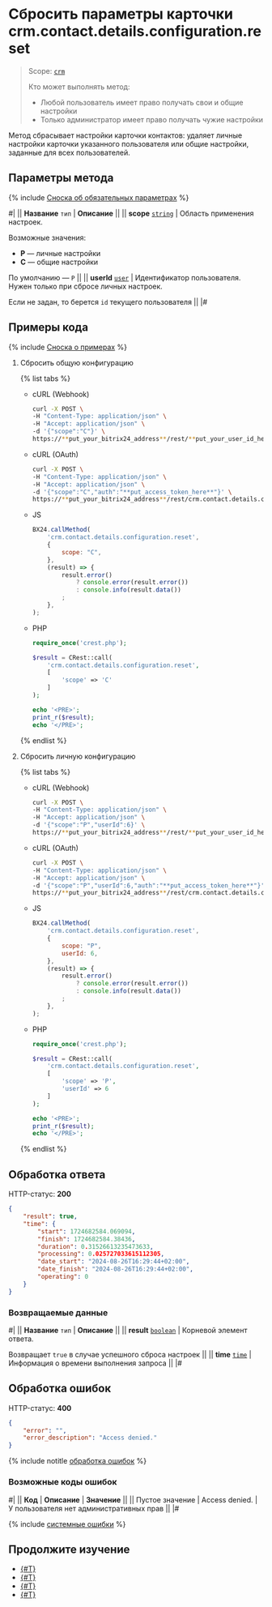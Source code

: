 # Сбросить параметры карточки crm.contact.details.configuration.reset

> Scope: [`crm`](../../../scopes/permissions.md)
>
> Кто может выполнять метод:
>  - Любой пользователь имеет право получать свои и общие настройки
>  - Только администратор имеет право получать чужие настройки

Метод сбрасывает настройки карточки контактов: удаляет личные настройки карточки указанного пользователя или общие настройки, заданные для всех пользователей.

## Параметры метода

{% include [Сноска об обязательных параметрах](../../../../_includes/required.md) %}

#|
|| **Название**
`тип` | **Описание** ||
|| **scope**
[`string`](../../../data-types.md) | Область применения настроек. 

Возможные значения:
- **P** — личные настройки
- **C** — общие настройки

По умолчанию — `P`
||
|| **userId**
[`user`](../../../data-types.md) | Идентификатор пользователя. Нужен только при сбросе личных настроек.

Если не задан, то берется `id` текущего пользователя
||
|#

## Примеры кода

{% include [Сноска о примерах](../../../../_includes/examples.md) %}

1. Сбросить общую конфигурацию

    {% list tabs %}

    - cURL (Webhook)

        ```bash
        curl -X POST \
        -H "Content-Type: application/json" \
        -H "Accept: application/json" \
        -d '{"scope":"C"}' \
        https://**put_your_bitrix24_address**/rest/**put_your_user_id_here**/**put_your_webbhook_here**/crm.contact.details.configuration.reset
        ```

    - cURL (OAuth)

        ```bash
        curl -X POST \
        -H "Content-Type: application/json" \
        -H "Accept: application/json" \
        -d '{"scope":"C","auth":"**put_access_token_here**"}' \
        https://**put_your_bitrix24_address**/rest/crm.contact.details.configuration.reset
        ```

    - JS

        ```js
        BX24.callMethod(
            'crm.contact.details.configuration.reset',
            {
                scope: "C",
            },
            (result) => {
                result.error()
                    ? console.error(result.error())
                    : console.info(result.data())
                ;
            },
        );
        ```

    - PHP

        ```php
        require_once('crest.php');

        $result = CRest::call(
            'crm.contact.details.configuration.reset',
            [
                'scope' => 'C'
            ]
        );

        echo '<PRE>';
        print_r($result);
        echo '</PRE>';
        ```

    {% endlist %}

2. Сбросить личную конфигурацию

    {% list tabs %}

    - cURL (Webhook)

        ```bash
        curl -X POST \
        -H "Content-Type: application/json" \
        -H "Accept: application/json" \
        -d '{"scope":"P","userId":6}' \
        https://**put_your_bitrix24_address**/rest/**put_your_user_id_here**/**put_your_webbhook_here**/crm.contact.details.configuration.reset
        ```

    - cURL (OAuth)

        ```bash
        curl -X POST \
        -H "Content-Type: application/json" \
        -H "Accept: application/json" \
        -d '{"scope":"P","userId":6,"auth":"**put_access_token_here**"}' \
        https://**put_your_bitrix24_address**/rest/crm.contact.details.configuration.reset
        ```

    - JS

        ```js
        BX24.callMethod(
            'crm.contact.details.configuration.reset',
            {
                scope: "P",
                userId: 6,
            },
            (result) => {
                result.error()
                    ? console.error(result.error())
                    : console.info(result.data())
                ;
            },
        );
        ```

    - PHP

        ```php
        require_once('crest.php');

        $result = CRest::call(
            'crm.contact.details.configuration.reset',
            [
                'scope' => 'P',
                'userId' => 6
            ]
        );

        echo '<PRE>';
        print_r($result);
        echo '</PRE>';
        ```

    {% endlist %}

## Обработка ответа

HTTP-статус: **200**

```json
{
    "result": true,
    "time": {
        "start": 1724682584.069094,
        "finish": 1724682584.38436,
        "duration": 0.31526613235473633,
        "processing": 0.025727033615112305,
        "date_start": "2024-08-26T16:29:44+02:00",
        "date_finish": "2024-08-26T16:29:44+02:00",
        "operating": 0
    }
}
```

### Возвращаемые данные

#|
|| **Название**
`тип` | **Описание** ||
|| **result**
[`boolean`](../../../data-types.md) | Корневой элемент ответа.

Возвращает `true` в случае успешного сброса настроек ||
|| **time**
[`time`](../../../data-types.md#time) | Информация о времени выполнения запроса ||
|#

## Обработка ошибок

HTTP-статус: **400**

```json
{
    "error": "",
    "error_description": "Access denied."
}
```

{% include notitle [обработка ошибок](../../../../_includes/error-info.md) %}

### Возможные коды ошибок

#|
|| **Код** | **Описание**   | **Значение** ||
|| Пустое значение | Access denied. | У пользователя нет административных прав ||
|#

{% include [системные ошибки](../../../../_includes/system-errors.md) %}

## Продолжите изучение 

- [{#T}](./index.md)
- [{#T}](./crm-contact-details-configuration-get.md)
- [{#T}](.//crm-contact-details-configuration-set.md)
- [{#T}](./crm-contact-details-configuration-force-common-scope-for-all.md)
